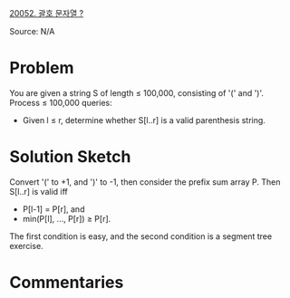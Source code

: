 [20052. 괄호 문자열 ?](https://www.acmicpc.net/problem/20052)

Source: N/A


# Problem

You are given a string S of length ≤ 100,000, consisting of '(' and ')'. Process ≤ 100,000 queries:

* Given l ≤ r, determine whether S[l..r] is a valid parenthesis string.

# Solution Sketch

Convert '(' to +1, and ')' to -1, then consider the prefix sum array P. Then S[l..r] is valid iff

* P[l-1] = P[r], and
* min(P[l], ..., P[r]) ≥ P[r].

The first condition is easy, and the second condition is a segment tree exercise.

# Commentaries
